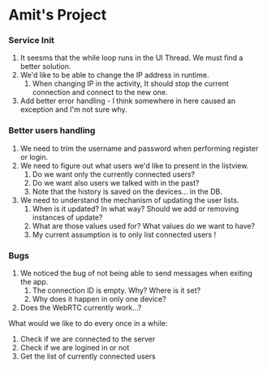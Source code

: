 # Amit's Project

### Service Init

1. It seesms that the while loop runs in the UI Thread. We must find a better solution.
2. We'd like to be able to change the IP address in runtime.
	1. When changing IP in the activity, It should stop the current connection and connect to the new one.
3. Add better error handling - I think somewhere in here caused an exception and I'm not sure why.


### Better users handling
1. We need to trim the username and password when performing register or login.
2. We need to figure out what users we'd like to present in the listview.
	1. Do we want only the currently connected users?
	2. Do we want also users we talked with in the past?
	3. Note that the history is saved on the devices... in the DB.
3. We need to understand the mechanism of updating the user lists.
	1. When is it updated? In what way? Should we add or removing instances of update?
	2. What are those values used for? What values do we want to have?
	3. My current assumption is to only list connected users !


### Bugs
1. We noticed the bug of not being able to send messages when exiting the app.
	1. The connection ID is empty. Why? Where is it set?
	2. Why does it happen in only one device?
2. Does the WebRTC currently work...?



What would we like to do every once in a while:
1. Check if we are connected to the server
2. Check if we are logined in or not
3. Get the list of currently connected users



















